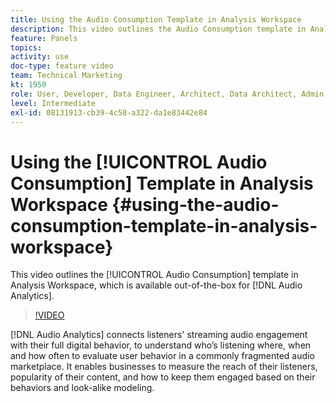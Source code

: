 ```yaml
---
title: Using the Audio Consumption Template in Analysis Workspace
description: This video outlines the Audio Consumption template in Analysis Workspace, which is available out-of-the-box for Audio Analytics.
feature: Panels
topics: 
activity: use
doc-type: feature video
team: Technical Marketing
kt: 1950
role: User, Developer, Data Engineer, Architect, Data Architect, Admin, Leader
level: Intermediate
exl-id: 08131913-cb39-4c58-a322-da1e83442e84
---
```

# Using the [!UICONTROL Audio Consumption] Template in Analysis Workspace {#using-the-audio-consumption-template-in-analysis-workspace}

This video outlines the [!UICONTROL Audio Consumption] template in Analysis Workspace, which is available out-of-the-box for [!DNL Audio Analytics].

>[!VIDEO](https://video.tv.adobe.com/v/23901/?quality=12&learn=on)

[!DNL Audio Analytics] connects listeners' streaming audio engagement with their full digital behavior, to understand who’s listening where, when and how often to evaluate user behavior in a commonly fragmented audio marketplace. It enables businesses to measure the reach of their listeners, popularity of their content, and how to keep them engaged based on their behaviors and look-alike modeling.
